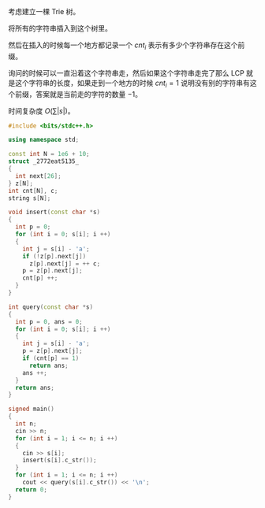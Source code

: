 考虑建立一棵 Trie 树。

将所有的字符串插入到这个树里。

然后在插入的时候每一个地方都记录一个 $cnt_i$ 表示有多少个字符串存在这个前缀。

询问的时候可以一直沿着这个字符串走，然后如果这个字符串走完了那么 $\text{LCP}$ 就是这个字符串的长度，如果走到一个地方的时候 $cnt_i=1$ 说明没有别的字符串有这个前缀，答案就是当前走的字符的数量 $-1$。

时间复杂度 $O(\sum |s|)$。

```cpp
#include <bits/stdc++.h>

using namespace std;

const int N = 1e6 + 10;
struct _2772eat5135_
{
  int next[26];
} z[N];
int cnt[N], c;
string s[N];

void insert(const char *s)
{
  int p = 0;
  for (int i = 0; s[i]; i ++)
  {
    int j = s[i] - 'a';
    if (!z[p].next[j])
      z[p].next[j] = ++ c;
    p = z[p].next[j];
    cnt[p] ++;
  }
}

int query(const char *s)
{
  int p = 0, ans = 0;
  for (int i = 0; s[i]; i ++)
  {
    int j = s[i] - 'a';
    p = z[p].next[j];
    if (cnt[p] == 1)
      return ans;
    ans ++;
  }
  return ans;
}

signed main()
{
  int n;
  cin >> n;
  for (int i = 1; i <= n; i ++)
  {
    cin >> s[i];
    insert(s[i].c_str());
  }
  for (int i = 1; i <= n; i ++)
    cout << query(s[i].c_str()) << '\n';
  return 0;
}

```

